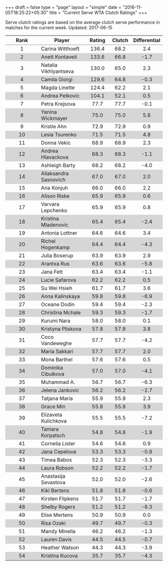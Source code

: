 +++
draft = false
type = "page" 
layout = "simple"
date = "2016-11-05T18:25:22+05:30"
title = "Current Serve WTA Clutch Ratings"
+++


Serve clutch ratings are based on the average clutch serve performance in matches for the current week. Updated: 2017-06-15


<table class='gmisc_table' style='border-collapse: collapse; margin-top: 1em; margin-bottom: 1em;' >
<thead>
<tr>
<th style='border-bottom: 1px solid grey; border-top: 2px solid grey; text-align: center;'>Rank</th>
<th style='border-bottom: 1px solid grey; border-top: 2px solid grey; text-align: center;'>Player</th>
<th style='border-bottom: 1px solid grey; border-top: 2px solid grey; text-align: center;'>Rating</th>
<th style='border-bottom: 1px solid grey; border-top: 2px solid grey; text-align: center;'>Clutch</th>
<th style='border-bottom: 1px solid grey; border-top: 2px solid grey; text-align: center;'>Differential</th>
</tr>
</thead>
<tbody>
<tr>
<td style='width:40%; text-align: center;'>1</td>
<td style='width:40%; text-align: left;'>Carina Witthoeft</td>
<td style='width:40%; text-align: center;'>136.4</td>
<td style='width:40%; text-align: center;'>68.2</td>
<td style='width:40%; text-align: center;'>2.4</td>
</tr>
<tr style='background-color: #d6d6d6;'>
<td style='width:40%; background-color: #d6d6d6; text-align: center;'>2</td>
<td style='width:40%; background-color: #d6d6d6; text-align: left;'>Anett Kontaveit</td>
<td style='width:40%; background-color: #d6d6d6; text-align: center;'>133.6</td>
<td style='width:40%; background-color: #d6d6d6; text-align: center;'>66.8</td>
<td style='width:40%; background-color: #d6d6d6; text-align: center;'>-1.7</td>
</tr>
<tr>
<td style='width:40%; text-align: center;'>3</td>
<td style='width:40%; text-align: left;'>Natalia Vikhlyantseva</td>
<td style='width:40%; text-align: center;'>130.0</td>
<td style='width:40%; text-align: center;'>65.0</td>
<td style='width:40%; text-align: center;'>2.3</td>
</tr>
<tr style='background-color: #d6d6d6;'>
<td style='width:40%; background-color: #d6d6d6; text-align: center;'>4</td>
<td style='width:40%; background-color: #d6d6d6; text-align: left;'>Camila Giorgi</td>
<td style='width:40%; background-color: #d6d6d6; text-align: center;'>129.6</td>
<td style='width:40%; background-color: #d6d6d6; text-align: center;'>64.8</td>
<td style='width:40%; background-color: #d6d6d6; text-align: center;'>-0.3</td>
</tr>
<tr>
<td style='width:40%; text-align: center;'>5</td>
<td style='width:40%; text-align: left;'>Magda Linette</td>
<td style='width:40%; text-align: center;'>124.4</td>
<td style='width:40%; text-align: center;'>62.2</td>
<td style='width:40%; text-align: center;'>2.1</td>
</tr>
<tr style='background-color: #d6d6d6;'>
<td style='width:40%; background-color: #d6d6d6; text-align: center;'>6</td>
<td style='width:40%; background-color: #d6d6d6; text-align: left;'>Andrea Petkovic</td>
<td style='width:40%; background-color: #d6d6d6; text-align: center;'>104.1</td>
<td style='width:40%; background-color: #d6d6d6; text-align: center;'>52.1</td>
<td style='width:40%; background-color: #d6d6d6; text-align: center;'>0.5</td>
</tr>
<tr>
<td style='width:40%; text-align: center;'>7</td>
<td style='width:40%; text-align: left;'>Petra Krejsova</td>
<td style='width:40%; text-align: center;'>77.7</td>
<td style='width:40%; text-align: center;'>77.7</td>
<td style='width:40%; text-align: center;'>-0.1</td>
</tr>
<tr style='background-color: #d6d6d6;'>
<td style='width:40%; background-color: #d6d6d6; text-align: center;'>8</td>
<td style='width:40%; background-color: #d6d6d6; text-align: left;'>Yanina Wickmayer</td>
<td style='width:40%; background-color: #d6d6d6; text-align: center;'>75.0</td>
<td style='width:40%; background-color: #d6d6d6; text-align: center;'>75.0</td>
<td style='width:40%; background-color: #d6d6d6; text-align: center;'>5.8</td>
</tr>
<tr>
<td style='width:40%; text-align: center;'>9</td>
<td style='width:40%; text-align: left;'>Kristie Ahn</td>
<td style='width:40%; text-align: center;'>72.9</td>
<td style='width:40%; text-align: center;'>72.9</td>
<td style='width:40%; text-align: center;'>0.9</td>
</tr>
<tr style='background-color: #d6d6d6;'>
<td style='width:40%; background-color: #d6d6d6; text-align: center;'>10</td>
<td style='width:40%; background-color: #d6d6d6; text-align: left;'>Lesia Tsurenko</td>
<td style='width:40%; background-color: #d6d6d6; text-align: center;'>71.5</td>
<td style='width:40%; background-color: #d6d6d6; text-align: center;'>71.5</td>
<td style='width:40%; background-color: #d6d6d6; text-align: center;'>4.8</td>
</tr>
<tr>
<td style='width:40%; text-align: center;'>11</td>
<td style='width:40%; text-align: left;'>Donna Vekic</td>
<td style='width:40%; text-align: center;'>68.9</td>
<td style='width:40%; text-align: center;'>68.9</td>
<td style='width:40%; text-align: center;'>2.3</td>
</tr>
<tr style='background-color: #d6d6d6;'>
<td style='width:40%; background-color: #d6d6d6; text-align: center;'>12</td>
<td style='width:40%; background-color: #d6d6d6; text-align: left;'>Andrea Hlavackova</td>
<td style='width:40%; background-color: #d6d6d6; text-align: center;'>68.3</td>
<td style='width:40%; background-color: #d6d6d6; text-align: center;'>68.3</td>
<td style='width:40%; background-color: #d6d6d6; text-align: center;'>-1.1</td>
</tr>
<tr>
<td style='width:40%; text-align: center;'>13</td>
<td style='width:40%; text-align: left;'>Ashleigh Barty</td>
<td style='width:40%; text-align: center;'>68.2</td>
<td style='width:40%; text-align: center;'>68.2</td>
<td style='width:40%; text-align: center;'>-4.0</td>
</tr>
<tr style='background-color: #d6d6d6;'>
<td style='width:40%; background-color: #d6d6d6; text-align: center;'>14</td>
<td style='width:40%; background-color: #d6d6d6; text-align: left;'>Aliaksandra Sasnovich</td>
<td style='width:40%; background-color: #d6d6d6; text-align: center;'>67.0</td>
<td style='width:40%; background-color: #d6d6d6; text-align: center;'>67.0</td>
<td style='width:40%; background-color: #d6d6d6; text-align: center;'>2.0</td>
</tr>
<tr>
<td style='width:40%; text-align: center;'>15</td>
<td style='width:40%; text-align: left;'>Ana Konjuh</td>
<td style='width:40%; text-align: center;'>66.0</td>
<td style='width:40%; text-align: center;'>66.0</td>
<td style='width:40%; text-align: center;'>2.2</td>
</tr>
<tr style='background-color: #d6d6d6;'>
<td style='width:40%; background-color: #d6d6d6; text-align: center;'>16</td>
<td style='width:40%; background-color: #d6d6d6; text-align: left;'>Alison Riske</td>
<td style='width:40%; background-color: #d6d6d6; text-align: center;'>65.9</td>
<td style='width:40%; background-color: #d6d6d6; text-align: center;'>65.9</td>
<td style='width:40%; background-color: #d6d6d6; text-align: center;'>0.6</td>
</tr>
<tr>
<td style='width:40%; text-align: center;'>17</td>
<td style='width:40%; text-align: left;'>Varvara Lepchenko</td>
<td style='width:40%; text-align: center;'>65.9</td>
<td style='width:40%; text-align: center;'>65.9</td>
<td style='width:40%; text-align: center;'>0.8</td>
</tr>
<tr style='background-color: #d6d6d6;'>
<td style='width:40%; background-color: #d6d6d6; text-align: center;'>18</td>
<td style='width:40%; background-color: #d6d6d6; text-align: left;'>Kristina Mladenovic</td>
<td style='width:40%; background-color: #d6d6d6; text-align: center;'>65.4</td>
<td style='width:40%; background-color: #d6d6d6; text-align: center;'>65.4</td>
<td style='width:40%; background-color: #d6d6d6; text-align: center;'>-2.4</td>
</tr>
<tr>
<td style='width:40%; text-align: center;'>19</td>
<td style='width:40%; text-align: left;'>Antonia Lottner</td>
<td style='width:40%; text-align: center;'>64.6</td>
<td style='width:40%; text-align: center;'>64.6</td>
<td style='width:40%; text-align: center;'>3.4</td>
</tr>
<tr style='background-color: #d6d6d6;'>
<td style='width:40%; background-color: #d6d6d6; text-align: center;'>20</td>
<td style='width:40%; background-color: #d6d6d6; text-align: left;'>Richel Hogenkamp</td>
<td style='width:40%; background-color: #d6d6d6; text-align: center;'>64.4</td>
<td style='width:40%; background-color: #d6d6d6; text-align: center;'>64.4</td>
<td style='width:40%; background-color: #d6d6d6; text-align: center;'>-4.3</td>
</tr>
<tr>
<td style='width:40%; text-align: center;'>21</td>
<td style='width:40%; text-align: left;'>Julia Boserup</td>
<td style='width:40%; text-align: center;'>63.9</td>
<td style='width:40%; text-align: center;'>63.9</td>
<td style='width:40%; text-align: center;'>2.9</td>
</tr>
<tr style='background-color: #d6d6d6;'>
<td style='width:40%; background-color: #d6d6d6; text-align: center;'>22</td>
<td style='width:40%; background-color: #d6d6d6; text-align: left;'>Arantxa Rus</td>
<td style='width:40%; background-color: #d6d6d6; text-align: center;'>63.6</td>
<td style='width:40%; background-color: #d6d6d6; text-align: center;'>63.6</td>
<td style='width:40%; background-color: #d6d6d6; text-align: center;'>-5.8</td>
</tr>
<tr>
<td style='width:40%; text-align: center;'>23</td>
<td style='width:40%; text-align: left;'>Jana Fett</td>
<td style='width:40%; text-align: center;'>63.4</td>
<td style='width:40%; text-align: center;'>63.4</td>
<td style='width:40%; text-align: center;'>-1.1</td>
</tr>
<tr style='background-color: #d6d6d6;'>
<td style='width:40%; background-color: #d6d6d6; text-align: center;'>24</td>
<td style='width:40%; background-color: #d6d6d6; text-align: left;'>Lucie Safarova</td>
<td style='width:40%; background-color: #d6d6d6; text-align: center;'>62.2</td>
<td style='width:40%; background-color: #d6d6d6; text-align: center;'>62.2</td>
<td style='width:40%; background-color: #d6d6d6; text-align: center;'>0.5</td>
</tr>
<tr>
<td style='width:40%; text-align: center;'>25</td>
<td style='width:40%; text-align: left;'>Su Wei Hsieh</td>
<td style='width:40%; text-align: center;'>61.7</td>
<td style='width:40%; text-align: center;'>61.7</td>
<td style='width:40%; text-align: center;'>3.6</td>
</tr>
<tr style='background-color: #d6d6d6;'>
<td style='width:40%; background-color: #d6d6d6; text-align: center;'>26</td>
<td style='width:40%; background-color: #d6d6d6; text-align: left;'>Anna Kalinskaya</td>
<td style='width:40%; background-color: #d6d6d6; text-align: center;'>59.8</td>
<td style='width:40%; background-color: #d6d6d6; text-align: center;'>59.8</td>
<td style='width:40%; background-color: #d6d6d6; text-align: center;'>-6.9</td>
</tr>
<tr>
<td style='width:40%; text-align: center;'>27</td>
<td style='width:40%; text-align: left;'>Oceane Dodin</td>
<td style='width:40%; text-align: center;'>59.4</td>
<td style='width:40%; text-align: center;'>59.4</td>
<td style='width:40%; text-align: center;'>-2.3</td>
</tr>
<tr style='background-color: #d6d6d6;'>
<td style='width:40%; background-color: #d6d6d6; text-align: center;'>28</td>
<td style='width:40%; background-color: #d6d6d6; text-align: left;'>Christina Mchale</td>
<td style='width:40%; background-color: #d6d6d6; text-align: center;'>59.3</td>
<td style='width:40%; background-color: #d6d6d6; text-align: center;'>59.3</td>
<td style='width:40%; background-color: #d6d6d6; text-align: center;'>-1.7</td>
</tr>
<tr>
<td style='width:40%; text-align: center;'>29</td>
<td style='width:40%; text-align: left;'>Kurumi Nara</td>
<td style='width:40%; text-align: center;'>58.0</td>
<td style='width:40%; text-align: center;'>58.0</td>
<td style='width:40%; text-align: center;'>0.1</td>
</tr>
<tr style='background-color: #d6d6d6;'>
<td style='width:40%; background-color: #d6d6d6; text-align: center;'>30</td>
<td style='width:40%; background-color: #d6d6d6; text-align: left;'>Kristyna Pliskova</td>
<td style='width:40%; background-color: #d6d6d6; text-align: center;'>57.8</td>
<td style='width:40%; background-color: #d6d6d6; text-align: center;'>57.8</td>
<td style='width:40%; background-color: #d6d6d6; text-align: center;'>3.8</td>
</tr>
<tr>
<td style='width:40%; text-align: center;'>31</td>
<td style='width:40%; text-align: left;'>Coco Vandeweghe</td>
<td style='width:40%; text-align: center;'>57.7</td>
<td style='width:40%; text-align: center;'>57.7</td>
<td style='width:40%; text-align: center;'>-4.2</td>
</tr>
<tr style='background-color: #d6d6d6;'>
<td style='width:40%; background-color: #d6d6d6; text-align: center;'>32</td>
<td style='width:40%; background-color: #d6d6d6; text-align: left;'>Maria Sakkari</td>
<td style='width:40%; background-color: #d6d6d6; text-align: center;'>57.7</td>
<td style='width:40%; background-color: #d6d6d6; text-align: center;'>57.7</td>
<td style='width:40%; background-color: #d6d6d6; text-align: center;'>2.0</td>
</tr>
<tr>
<td style='width:40%; text-align: center;'>33</td>
<td style='width:40%; text-align: left;'>Mona Barthel</td>
<td style='width:40%; text-align: center;'>57.6</td>
<td style='width:40%; text-align: center;'>57.6</td>
<td style='width:40%; text-align: center;'>0.5</td>
</tr>
<tr style='background-color: #d6d6d6;'>
<td style='width:40%; background-color: #d6d6d6; text-align: center;'>34</td>
<td style='width:40%; background-color: #d6d6d6; text-align: left;'>Dominika Cibulkova</td>
<td style='width:40%; background-color: #d6d6d6; text-align: center;'>57.0</td>
<td style='width:40%; background-color: #d6d6d6; text-align: center;'>57.0</td>
<td style='width:40%; background-color: #d6d6d6; text-align: center;'>-4.1</td>
</tr>
<tr>
<td style='width:40%; text-align: center;'>35</td>
<td style='width:40%; text-align: left;'>Muhammad A.</td>
<td style='width:40%; text-align: center;'>56.7</td>
<td style='width:40%; text-align: center;'>56.7</td>
<td style='width:40%; text-align: center;'>-6.3</td>
</tr>
<tr style='background-color: #d6d6d6;'>
<td style='width:40%; background-color: #d6d6d6; text-align: center;'>36</td>
<td style='width:40%; background-color: #d6d6d6; text-align: left;'>Jelena Jankovic</td>
<td style='width:40%; background-color: #d6d6d6; text-align: center;'>56.2</td>
<td style='width:40%; background-color: #d6d6d6; text-align: center;'>56.2</td>
<td style='width:40%; background-color: #d6d6d6; text-align: center;'>-2.7</td>
</tr>
<tr>
<td style='width:40%; text-align: center;'>37</td>
<td style='width:40%; text-align: left;'>Tatjana Maria</td>
<td style='width:40%; text-align: center;'>55.9</td>
<td style='width:40%; text-align: center;'>55.9</td>
<td style='width:40%; text-align: center;'>2.3</td>
</tr>
<tr style='background-color: #d6d6d6;'>
<td style='width:40%; background-color: #d6d6d6; text-align: center;'>38</td>
<td style='width:40%; background-color: #d6d6d6; text-align: left;'>Grace Min</td>
<td style='width:40%; background-color: #d6d6d6; text-align: center;'>55.8</td>
<td style='width:40%; background-color: #d6d6d6; text-align: center;'>55.8</td>
<td style='width:40%; background-color: #d6d6d6; text-align: center;'>3.9</td>
</tr>
<tr>
<td style='width:40%; text-align: center;'>39</td>
<td style='width:40%; text-align: left;'>Elizaveta Kulichkova</td>
<td style='width:40%; text-align: center;'>55.5</td>
<td style='width:40%; text-align: center;'>55.5</td>
<td style='width:40%; text-align: center;'>-7.2</td>
</tr>
<tr style='background-color: #d6d6d6;'>
<td style='width:40%; background-color: #d6d6d6; text-align: center;'>40</td>
<td style='width:40%; background-color: #d6d6d6; text-align: left;'>Tamara Korpatsch</td>
<td style='width:40%; background-color: #d6d6d6; text-align: center;'>54.8</td>
<td style='width:40%; background-color: #d6d6d6; text-align: center;'>54.8</td>
<td style='width:40%; background-color: #d6d6d6; text-align: center;'>-1.9</td>
</tr>
<tr>
<td style='width:40%; text-align: center;'>41</td>
<td style='width:40%; text-align: left;'>Cornelia Lister</td>
<td style='width:40%; text-align: center;'>54.6</td>
<td style='width:40%; text-align: center;'>54.6</td>
<td style='width:40%; text-align: center;'>0.9</td>
</tr>
<tr style='background-color: #d6d6d6;'>
<td style='width:40%; background-color: #d6d6d6; text-align: center;'>42</td>
<td style='width:40%; background-color: #d6d6d6; text-align: left;'>Jana Cepelova</td>
<td style='width:40%; background-color: #d6d6d6; text-align: center;'>53.3</td>
<td style='width:40%; background-color: #d6d6d6; text-align: center;'>53.3</td>
<td style='width:40%; background-color: #d6d6d6; text-align: center;'>-0.8</td>
</tr>
<tr>
<td style='width:40%; text-align: center;'>43</td>
<td style='width:40%; text-align: left;'>Timea Babos</td>
<td style='width:40%; text-align: center;'>52.3</td>
<td style='width:40%; text-align: center;'>52.3</td>
<td style='width:40%; text-align: center;'>-3.3</td>
</tr>
<tr style='background-color: #d6d6d6;'>
<td style='width:40%; background-color: #d6d6d6; text-align: center;'>44</td>
<td style='width:40%; background-color: #d6d6d6; text-align: left;'>Laura Robson</td>
<td style='width:40%; background-color: #d6d6d6; text-align: center;'>52.2</td>
<td style='width:40%; background-color: #d6d6d6; text-align: center;'>52.2</td>
<td style='width:40%; background-color: #d6d6d6; text-align: center;'>-1.7</td>
</tr>
<tr>
<td style='width:40%; text-align: center;'>45</td>
<td style='width:40%; text-align: left;'>Anastasija Sevastova</td>
<td style='width:40%; text-align: center;'>52.0</td>
<td style='width:40%; text-align: center;'>52.0</td>
<td style='width:40%; text-align: center;'>-2.6</td>
</tr>
<tr style='background-color: #d6d6d6;'>
<td style='width:40%; background-color: #d6d6d6; text-align: center;'>46</td>
<td style='width:40%; background-color: #d6d6d6; text-align: left;'>Kiki Bertens</td>
<td style='width:40%; background-color: #d6d6d6; text-align: center;'>51.8</td>
<td style='width:40%; background-color: #d6d6d6; text-align: center;'>51.8</td>
<td style='width:40%; background-color: #d6d6d6; text-align: center;'>-0.6</td>
</tr>
<tr>
<td style='width:40%; text-align: center;'>47</td>
<td style='width:40%; text-align: left;'>Kirsten Flipkens</td>
<td style='width:40%; text-align: center;'>51.7</td>
<td style='width:40%; text-align: center;'>51.7</td>
<td style='width:40%; text-align: center;'>-1.7</td>
</tr>
<tr style='background-color: #d6d6d6;'>
<td style='width:40%; background-color: #d6d6d6; text-align: center;'>48</td>
<td style='width:40%; background-color: #d6d6d6; text-align: left;'>Shelby Rogers</td>
<td style='width:40%; background-color: #d6d6d6; text-align: center;'>51.2</td>
<td style='width:40%; background-color: #d6d6d6; text-align: center;'>51.2</td>
<td style='width:40%; background-color: #d6d6d6; text-align: center;'>-8.3</td>
</tr>
<tr>
<td style='width:40%; text-align: center;'>49</td>
<td style='width:40%; text-align: left;'>Elise Mertens</td>
<td style='width:40%; text-align: center;'>50.9</td>
<td style='width:40%; text-align: center;'>50.9</td>
<td style='width:40%; text-align: center;'>0.0</td>
</tr>
<tr style='background-color: #d6d6d6;'>
<td style='width:40%; background-color: #d6d6d6; text-align: center;'>50</td>
<td style='width:40%; background-color: #d6d6d6; text-align: left;'>Risa Ozaki</td>
<td style='width:40%; background-color: #d6d6d6; text-align: center;'>49.7</td>
<td style='width:40%; background-color: #d6d6d6; text-align: center;'>49.7</td>
<td style='width:40%; background-color: #d6d6d6; text-align: center;'>-0.3</td>
</tr>
<tr>
<td style='width:40%; text-align: center;'>51</td>
<td style='width:40%; text-align: left;'>Mandy Minella</td>
<td style='width:40%; text-align: center;'>46.2</td>
<td style='width:40%; text-align: center;'>46.2</td>
<td style='width:40%; text-align: center;'>-1.3</td>
</tr>
<tr style='background-color: #d6d6d6;'>
<td style='width:40%; background-color: #d6d6d6; text-align: center;'>52</td>
<td style='width:40%; background-color: #d6d6d6; text-align: left;'>Lauren Davis</td>
<td style='width:40%; background-color: #d6d6d6; text-align: center;'>44.5</td>
<td style='width:40%; background-color: #d6d6d6; text-align: center;'>44.5</td>
<td style='width:40%; background-color: #d6d6d6; text-align: center;'>-0.7</td>
</tr>
<tr>
<td style='width:40%; text-align: center;'>53</td>
<td style='width:40%; text-align: left;'>Heather Watson</td>
<td style='width:40%; text-align: center;'>44.3</td>
<td style='width:40%; text-align: center;'>44.3</td>
<td style='width:40%; text-align: center;'>-3.9</td>
</tr>
<tr style='background-color: #d6d6d6;'>
<td style='width:40%; background-color: #d6d6d6; border-bottom: 2px solid grey; text-align: center;'>54</td>
<td style='width:40%; background-color: #d6d6d6; border-bottom: 2px solid grey; text-align: left;'>Kristina Kucova</td>
<td style='width:40%; background-color: #d6d6d6; border-bottom: 2px solid grey; text-align: center;'>35.7</td>
<td style='width:40%; background-color: #d6d6d6; border-bottom: 2px solid grey; text-align: center;'>35.7</td>
<td style='width:40%; background-color: #d6d6d6; border-bottom: 2px solid grey; text-align: center;'>-4.3</td>
</tr>
</tbody>
</table>
